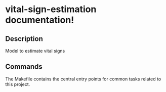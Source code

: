 # vital-sign-estimation documentation!

## Description

Model to estimate vital signs

## Commands

The Makefile contains the central entry points for common tasks related to this project.

